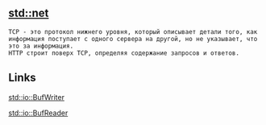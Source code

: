 

## [std::net](https://doc.rust-lang.org/std/net/index.html)

 ```
 TCP - это протокол нижнего уровня, который описывает детали того, как информация поступает с одного сервера на другой, но не указывает, что это за информация. 
 HTTP строит поверх TCP, определяя содержание запросов и ответов.
 ```
 
 ## Links
 
 [std::io::BufWriter](https://doc.rust-lang.org/std/io/struct.BufWriter.html)

 [std::io::BufReader](https://doc.rust-lang.org/std/io/struct.BufReader.html)




